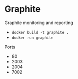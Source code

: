 # Graphite

Graphite monitoring and reporting

* `docker build -t graphite .`
* `docker run graphite`

Ports

* 80
* 2003
* 2004
* 7002
